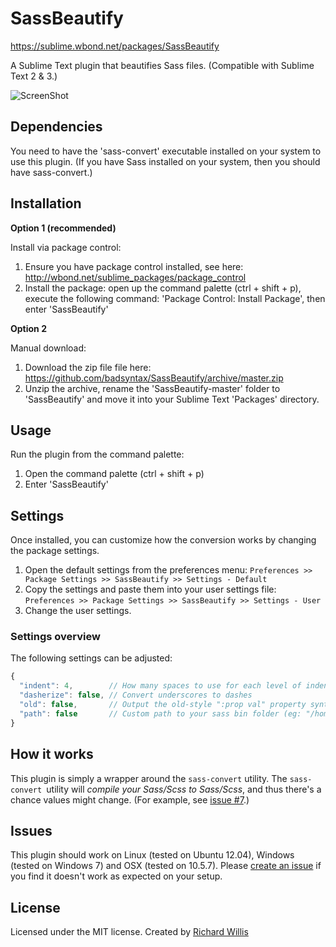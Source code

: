 # SassBeautify

https://sublime.wbond.net/packages/SassBeautify

A Sublime Text plugin that beautifies Sass files. (Compatible with Sublime Text 2 & 3.)

![ScreenShot](https://raw.github.com/badsyntax/SassBeautify/master/screenshot.png)

## Dependencies

You need to have the 'sass-convert' executable installed on your system to use this plugin.
(If you have Sass installed on your system, then you should have sass-convert.)

## Installation

**Option 1 (recommended)**

Install via package control:

1. Ensure you have package control installed, see here: http://wbond.net/sublime_packages/package_control
2. Install the package: open up the command palette (ctrl + shift + p), execute the following command:
'Package Control: Install Package', then enter 'SassBeautify'

**Option 2**

Manual download:

1. Download the zip file file here: https://github.com/badsyntax/SassBeautify/archive/master.zip
2. Unzip the archive, rename the 'SassBeautify-master' folder to 'SassBeautify' and move it into your
Sublime Text 'Packages' directory.

## Usage

Run the plugin from the command palette:

1. Open the command palette (ctrl + shift + p)
2. Enter 'SassBeautify'

## Settings

Once installed, you can customize how the conversion works by changing the package settings.

1. Open the default settings from the preferences menu: `Preferences >> Package Settings >> SassBeautify >> Settings - Default`
2. Copy the settings and paste them into your user settings file: `Preferences >> Package Settings >> SassBeautify >> Settings - User`
3. Change the user settings.

### Settings overview

The following settings can be adjusted:

```javascript
{
  "indent": 4,        // How many spaces to use for each level of indentation. "t" means use hard tabs.
  "dasherize": false, // Convert underscores to dashes
  "old": false,       // Output the old-style ":prop val" property syntax. Only meaningful when generating Sass.
  "path": false       // Custom path to your sass bin folder (eg: "/home/richard/.rvm/.../gems/sass-3.2.9/bin")
}
```

## How it works

This plugin is simply a wrapper around the `sass-convert` utility. The `sass-convert `utility will *compile your Sass/Scss
to Sass/Scss*, and thus there's a chance values might change. (For example, see [issue #7](https://github.com/badsyntax/SassBeautify/issues/7).) 

## Issues

This plugin should work on Linux (tested on Ubuntu 12.04), Windows (tested on Windows 7) and OSX (tested on 10.5.7).
Please [create an issue](https://github.com/badsyntax/SassBeautify/issues) if you find it doesn't work
as expected on your setup.

## License

Licensed under the MIT license. Created by [Richard Willis](http://badsyntax.co/)
